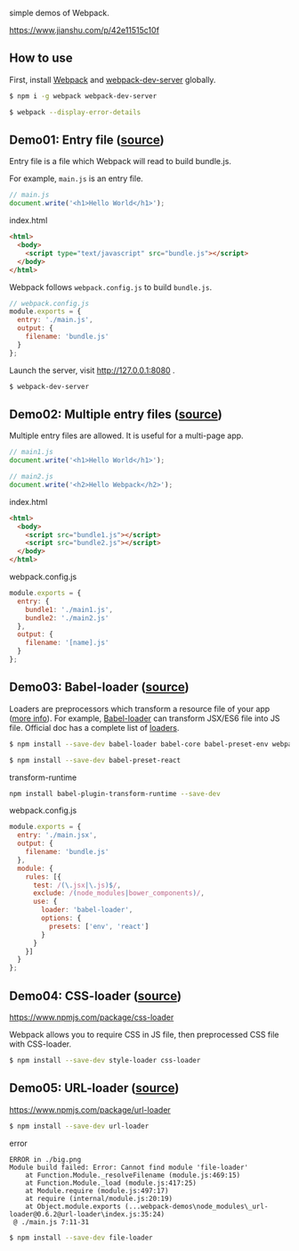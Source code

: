 simple demos of Webpack.

https://www.jianshu.com/p/42e11515c10f

## How to use
First, install [Webpack](https://www.npmjs.com/package/webpack) and [webpack-dev-server](https://www.npmjs.com/package/webpack-dev-server) globally.

```bash
$ npm i -g webpack webpack-dev-server
```

```bash
$ webpack --display-error-details
```

## Demo01: Entry file ([source](https://github.com/ruanyf/webpack-demos/tree/master/demo01))

Entry file is a file which Webpack will read to build bundle.js.

For example, `main.js` is an entry file.

```javascript
// main.js
document.write('<h1>Hello World</h1>');
```

index.html

```html
<html>
  <body>
    <script type="text/javascript" src="bundle.js"></script>
  </body>
</html>
```

Webpack follows `webpack.config.js` to build `bundle.js`.

```javascript
// webpack.config.js
module.exports = {
  entry: './main.js',
  output: {
    filename: 'bundle.js'
  }
};
```

Launch the server, visit http://127.0.0.1:8080 .

```bash
$ webpack-dev-server
```

## Demo02: Multiple entry files ([source](https://github.com/ruanyf/webpack-demos/tree/master/demo02))

Multiple entry files are allowed. It is useful for a multi-page app.

```javascript
// main1.js
document.write('<h1>Hello World</h1>');

// main2.js
document.write('<h2>Hello Webpack</h2>');
```

index.html

```html
<html>
  <body>
    <script src="bundle1.js"></script>
    <script src="bundle2.js"></script>
  </body>
</html>
```

webpack.config.js

```javascript
module.exports = {
  entry: {
    bundle1: './main1.js',
    bundle2: './main2.js'
  },
  output: {
    filename: '[name].js'
  }
};
```

## Demo03: Babel-loader ([source](https://github.com/ruanyf/webpack-demos/tree/master/demo03))

Loaders are preprocessors which transform a resource file of your app ([more info](http://webpack.github.io/docs/using-loaders.html)). For example, [Babel-loader](https://www.npmjs.com/package/babel-loader) can transform JSX/ES6 file into JS file. Official doc has a complete list of [loaders](http://webpack.github.io/docs/list-of-loaders.html).

```bash
$ npm install --save-dev babel-loader babel-core babel-preset-env webpack
```

```bash
$ npm install --save-dev babel-preset-react
```

transform-runtime

```bash
npm install babel-plugin-transform-runtime --save-dev
```

webpack.config.js

```javascript
module.exports = {
  entry: './main.jsx',
  output: {
    filename: 'bundle.js'
  },
  module: {
    rules: [{
      test: /(\.jsx|\.js)$/,
      exclude: /(node_modules|bower_components)/,
      use: {
        loader: 'babel-loader',
        options: {
          presets: ['env', 'react']
        }
      }
    }]
  }
};
```

## Demo04: CSS-loader ([source](https://github.com/ruanyf/webpack-demos/tree/master/demo04))

https://www.npmjs.com/package/css-loader

Webpack allows you to require CSS in JS file, then preprocessed CSS file with CSS-loader.

```bash
$ npm install --save-dev style-loader css-loader
```

## Demo05: URL-loader ([source](https://github.com/ruanyf/webpack-demos/tree/master/demo05))

https://www.npmjs.com/package/url-loader

```bash
$ npm install --save-dev url-loader
```

error

```
ERROR in ./big.png
Module build failed: Error: Cannot find module 'file-loader'
    at Function.Module._resolveFilename (module.js:469:15)
    at Function.Module._load (module.js:417:25)
    at Module.require (module.js:497:17)
    at require (internal/module.js:20:19)
    at Object.module.exports (...webpack-demos\node_modules\_url-loader@0.6.2@url-loader\index.js:35:24)
 @ ./main.js 7:11-31
```

```bash
$ npm install --save-dev file-loader
```